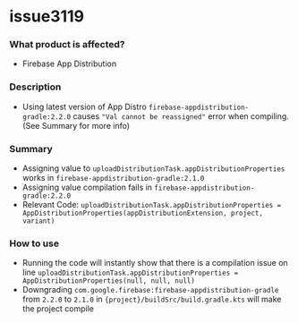 # issue3119
### What product is affected?
- Firebase App Distribution
### Description
- Using latest version of App Distro `firebase-appdistribution-gradle:2.2.0` causes `"Val cannot be reassigned"` error when compiling. (See Summary for more info)
### Summary
- Assigning value to `uploadDistributionTask.appDistributionProperties` works in `firebase-appdistribution-gradle:2.1.0`
- Assigning value compilation fails in `firebase-appdistribution-gradle:2.2.0`
- Relevant Code: `uploadDistributionTask.appDistributionProperties = AppDistributionProperties(appDistributionExtension, project, variant)`
### How to use
- Running the code will instantly show that there is a compilation issue on line `uploadDistributionTask.appDistributionProperties = AppDistributionProperties(null, null, null)`
- Downgrading `com.google.firebase:firebase-appdistribution-gradle` from `2.2.0` to `2.1.0` in `{project}/buildSrc/build.gradle.kts` will make the project compile

